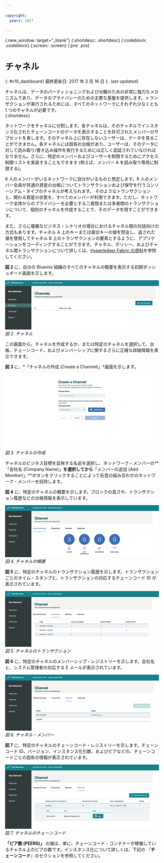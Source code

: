 ```yaml
---

copyright:
  years: 2017

---
```


{:new_window: target="_blank"}
{:shortdesc: .shortdesc}
{:codeblock: .codeblock}
{:screen: .screen}
{:pre: .pre}

# チャネル
{: #v10_dashboard}
最終更新日: 2017 年 3 月 16 日
{: .last-updated}

チャネルは、データのパーティショニングおよび分離のための非常に強力なメカニズムであり、データのプライバシーのための主要な基盤を提供します。トランザクションが実行されるためには、すべてのネットワークにそれぞれ少なくとも 1 つのチャネルが必要です。  
{:shortdesc}

ネットワークをチャネルに分割します。各チャネルは、そのチャネルでインスタンス化されたチェーンコードのデータを表示することを許可されたメンバーのサブセットを表します。そのチャネル上に存在しないユーザーは、データを見ることができません。各チャネルには固有の台帳があり、ユーザーは、そのデータに対して読み取り/書き込み操作を実行するためには正しく認証されていなければなりません。さらに、特定のメンバーおよびユーザーを制限するためにアクセス制御リストを実装することもできます (例えば、メンバー A を読み取り専用に制限する)。

6 人のメンバーがいるネットワークに自分がいるものと想定します。6 人のメンバー全員が共通の資産の台帳についてトランザクションおよび保守を行うコンソーシアム・タイプのチャネルが考えられます。 そのようなトランザクションと、関わる資産の状態を、すべてのメンバーが利用できます。ただし、ネットワーク全体からのプライバシーを必要とする二者間または多者間のトランザクションについて、個別のチャネルを作成することで、そのデータを隠すことができます。  

また、さらに複雑なビジネス・シナリオの場合におけるチャネル間の対話向けの方式もあります。チャネル A 上のキーまたは複合キーの値を照会し、返された値を使用してチャネル B 上のトランザクションの要素とするように、アプリケーションをコーディングすることができます。チャネル、ポリシー、およびチャネル間トランザクションについて詳しくは、[Hyperledger Fabric の資料](http://hyperledger-fabric.readthedocs.io/en/latest/arch-deep-dive.html)を参照してください。

**図 2** に、自分の Bluemix 組織のすべてのチャネルの概要を表示する初期ダッシュボード画面を示します。

![ブロックチェーン・ネットワーク](images/channels.png "チャネル")
*図 2. チャネル*

この画面から、チャネルを作成するか、または特定のチャネルを選択して、台帳、チェーンコード、およびメンバーシップに関するさらに正確な詳細情報を表示できます。  

**図 3** に、*「チャネルの作成 (Create a Channel)」*画面を示します。

![ブロックチェーン・ネットワーク](images/create_channel.png "チャネルの作成")
*図 3. チャネルの作成*

チャネルのビジネス目標を反映する名前を選択し、ネットワーク・メンバーの**「会社名 (Company Name)」**を選択してから**「メンバーの追加 (Add Member)」**ボタンをクリックすることによって任意の組み合わせのネットワーク・メンバーを招待します。  

**図 4** に、特定のチャネルの概要を示します。ブロックの高さや、トランザクション履歴などの台帳情報を表示しています。

![ブロックチェーン・ネットワーク](images/channel_overview.png "チャネルの概要")
*図 4. チャネルの概要*

**図 5** に、特定のチャネルのトランザクション履歴を示します。トランザクションごとのタイム・スタンプと、トランザクションの対応するチェーンコード ID が表示されています。

![ブロックチェーン・ネットワーク](images/channel_transactions.png "チャネルのトランザクション")
*図 5. チャネルのトランザクション*

**図 6** に、特定のチャネルのメンバーシップ・レジストリーを示します。会社名と、システム管理者の対応する E メールが表示されています。

![ブロックチェーン・ネットワーク](images/channel_members.png "チャネル・メンバー")
*図 6. チャネル・メンバー*

**図 7** に、特定のチャネルのチェーンコード・レジストリーを示します。チェーンコード ID、バージョン、インスタンス化引数、およびピアなどの、チェーンコードごとの固有の情報が表示されています。  

![ブロックチェーン・ネットワーク](images/channel_chaincode.png "チャネルのチェーンコード")
*図 7. チャネルのチェーンコード*

**「ピア数 (PEERS)」** の値は、単に、チェーンコード・コンテナーが稼働しているチャネル上のピアの数です。インスタンス化について詳しくは、下記の
『**チェーンコード**』のセクションを参照してください。  
